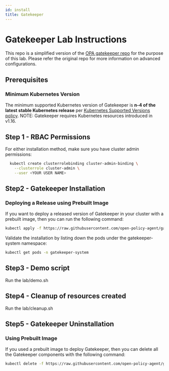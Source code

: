 ```yaml
---
id: install
title: Gatekeeper
---
```

# Gatekeeper Lab Instructions

This repo is a simplified version of the [OPA gatekeeper repo](https://github.com/open-policy-agent/gatekeeper) for the purpose of this lab. Please refer the original repo for more information on advanced configurations. 


## Prerequisites

### Minimum Kubernetes Version

The minimum supported Kubernetes version of Gatekeeper is **n-4 of the latest stable Kubernetes release** per [Kubernetes Supported Versions policy](https://kubernetes.io/releases/version-skew-policy/). NOTE: Gatekeeper requires Kubernetes resources introduced in v1.16.

## Step 1 - RBAC Permissions

For either installation method, make sure you have cluster admin permissions:

```sh
  kubectl create clusterrolebinding cluster-admin-binding \
    --clusterrole cluster-admin \
    --user <YOUR USER NAME>
```

## Step2 - Gatekeeper Installation

### Deploying a Release using Prebuilt Image

If you want to deploy a released version of Gatekeeper in your cluster with a prebuilt image, then you can run the following command:

```sh
kubectl apply -f https://raw.githubusercontent.com/open-policy-agent/gatekeeper/release-3.5/deploy/gatekeeper.yaml
```
Validate the installation by listing down the pods under the gatekeeper-system namespace:
```sh
kubectl get pods -n gatekeeper-system
```

## Step3 - Demo script

Run the lab/demo.sh

## Step4 - Cleanup of resources created

Run the lab/cleanup.sh

## Step5 - Gatekeeper Uninstallation

### Using Prebuilt Image

If you used a prebuilt image to deploy Gatekeeper, then you can delete all the Gatekeeper components with the following command:

  ```sh
  kubectl delete -f https://raw.githubusercontent.com/open-policy-agent/gatekeeper/release-3.5/deploy/gatekeeper.yaml
  ```

